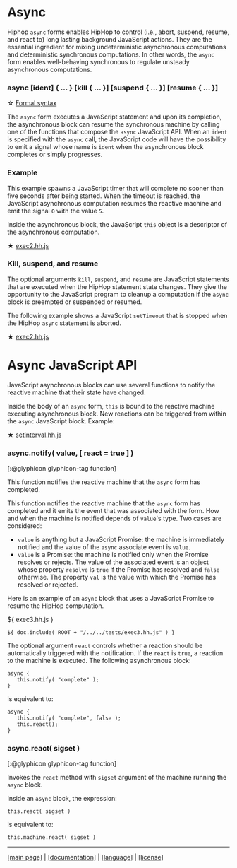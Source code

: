 <!-- ${ var doc = require( "hopdoc" ) }
${ var path = require( "path" ) }
${ var ROOT = path.dirname( module.filename ) } -->

Async
=====

Hiphop `async` forms enables HipHop to control (i.e., abort, suspend,
resume, and react to) long lasting background JavaScript actions. They
are the essential ingredient for mixing undeterministic asynchronous
computations and deterministic synchronous computations. In other
words, the `async` form enables well-behaving synchronous to regulate
unsteady asynchronous computations.

### async [ident] { ... } [kill { ... }] [suspend { ... }] [resume { ... }]
<!-- [:@glyphicon glyphicon-tag syntax] -->

&#x2606; [Formal syntax](./syntax/hiphop.bnf#HHAsync)

The `async` form executes a JavaScript statement and upon its completion, the
asynchronous block can resume the synchronous machine by calling one of the
functions that compose the `async` JavaScript API. When an `ident` is
specified with the `async` call, the JavaScript code will have the possibility
to emit a signal whose name is `ident` when the asynchronous block
completes or simply progresses.

### Example ###

This example spawns a JavaScript timer that will complete no sooner
than five seconds after being started. When the timeout is reached,
the JavaScript asynchronous computation resumes the reactive machine
and emit the signal `O` with the value `5`.

Inside the asynchronous block, the JavaScript `this` object is
a descriptor of the asynchronous computation.

&#x2605; [exec2.hh.js](../../test/exec2.hh.js)

### Kill, suspend, and resume ###

The optional arguments `kill`, `suspend`, and `resume` are JavaScript
statements that are executed when the HipHop statement state
changes. They give the opportunity to the JavaScript program to
cleanup a computation if the `async` block is preempted or
suspended or resumed. 

The following example shows a JavaScript `setTimeout` that is stopped
when the HipHop `async` statement is aborted.

&#x2605; [exec2.hh.js](../../test/local-kill2.hh.js)


Async JavaScript API
====================

JavaScript asynchronous blocks can use several functions to notify
the reactive machine that their state have changed.

Inside the body of an `async` form, `this` is bound to the reactive
machine executing asynchronous block. New reactions can be triggered
from within the `async` JavaScript block. Example:

&#x2605; [setinterval.hh.js](../../test/setinterval.hh.js)


### async.notify( value, [ react = true ] ) ###
[:@glyphicon glyphicon-tag function]

This function notifies the reactive machine that the `async` form has
completed.

This function notifies the reactive machine that the `async` form has
completed and it emits the event that was associated with the form. How and 
when the machine is notified depends of `value`'s type. Two cases are
considered:

 * `value` is anything but a JavaScript Promise: the machine is
 immediately notified and the value of the `async` associate event is `value`.
 * `value` is a Promise: the machine is notified only when the Promise
 resolves or rejects. The value of the associated event is an object whose
 property `resolve` is `true` if the Promise has resolved and `false` otherwise.
 The property `val` is the value with which the Promise has resolved or
 rejected.
 
Here is an example of an `async` block that uses a JavaScript Promise to
resume the HipHop computation.

${ <span class="label label-info">exec3.hh.js</span> }

```hiphop
${ doc.include( ROOT + "/../../tests/exec3.hh.js" ) }
```

The optional argument `react` controls whether a reaction should be 
automatically triggered with the notification. If the `react` is `true`,
a reaction to the machine is executed. The following asynchronous block:

```hiphop
async {
   this.notify( "complete" );
}
```

is equivalent to:

```hiphop
async {
   this.notify( "complete", false );
   this.react();
}
```

### async.react( sigset ) ###
[:@glyphicon glyphicon-tag function]

Invokes the `react` method with `sigset` argument of the machine
running the `async` block.

Inside an `async` block, the expression:

```hiphop
this.react( sigset )
```

is equivalent to:

```hiphop
this.machine.react( sigset )
```

- - - - - - - - - - - - - - - - - - - - - - - - - - - - - - - - - - - - - - - - -
[[main page]](../../README.md) | [[documentation]](../README.md) | [[language]](../_lang.md) | [[license]](../license.md)



